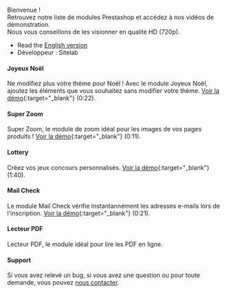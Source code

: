 Bienvenue !  
Retrouvez notre liste de modules Prestashop et accédez à nos vidéos de démonstration.  
Nous vous conseillons de les visionner en qualité HD (720p).

- Read the [English version](https://vincentbzt.github.io/Prestashop/english.html)
- Développeur : Sitelab

#### Joyeux Noël
Ne modifiez plus votre thème pour Noël ! Avec le module Joyeux Noël, ajoutez les éléments que vous souhaitez sans modifier votre thème.  [Voir la démo](https://youtu.be/0SH2PSptlRQ){:target="_blank"} (0:22).

#### Super Zoom
Super Zoom, le module de zoom idéal pour les images de vos pages produits ! [Voir la démo](https://youtu.be/l_qlINvSAPw){:target="_blank"} (0:11).

#### Lottery
Créez vos jeux concours personnalisés. [Voir la démo](https://youtu.be/elFg2o-bfYk){:target="_blank"} (1:40).

#### Mail Check
Le module Mail Check vérifie instantannément les adresses e-mails lors de l'inscription. [Voir la démo](https://youtu.be/1RbPn3tPlA0){:target="_blank"} (0:21).

#### Lecteur PDF
Lecteur PDF, le module idéal pour lire les PDF en ligne.

#### Support
Si vous avez relevé un bug, si vous avez une question ou pour toute demande, vous pouvez [nous contacter](https://addons.prestashop.com/fr/contactez-nous?id_product=2686).
